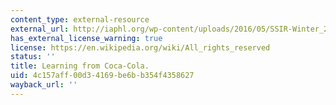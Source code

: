 ```yaml
---
content_type: external-resource
external_url: http://iaphl.org/wp-content/uploads/2016/05/SSIR-Winter_2013_Learning_From_Coca_Cola-1.pdf
has_external_license_warning: true
license: https://en.wikipedia.org/wiki/All_rights_reserved
status: ''
title: Learning from Coca-Cola.
uid: 4c157aff-00d3-4169-be6b-b354f4358627
wayback_url: ''
---
```

